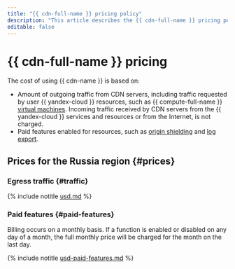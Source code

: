 ```yaml
---
title: "{{ cdn-full-name }} pricing policy"
description: "This article describes the {{ cdn-full-name }} pricing policy."
editable: false
---
```


# {{ cdn-full-name }} pricing



The cost of using {{ cdn-name }} is based on:
* Amount of outgoing traffic from CDN servers, including traffic requested by user {{ yandex-cloud }} resources, such as {{ compute-full-name }} [virtual machines](../compute/concepts/vm.md). Incoming traffic received by CDN servers from the {{ yandex-cloud }} services and resources or from the Internet, is not charged.
* Paid features enabled for resources, such as [origin shielding](concepts/origins-shielding.md) and [log export](concepts/logs.md).

## Prices for the Russia region {#prices}


### Egress traffic {#traffic}



{% include notitle [usd.md](../_pricing/cdn/usd.md) %}


### Paid features {#paid-features}

Billing occurs on a monthly basis. If a function is enabled or disabled on any day of a month, the full monthly price will be charged for the month on the last day.



{% include notitle [usd-paid-features.md](../_pricing/cdn/usd-paid-features.md) %}

